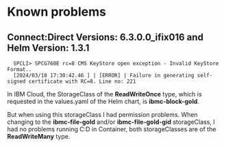 # Known problems

## Connect:Direct Versions: 6.3.0.0_ifix016 and Helm Version: 1.3.1

```
  SPCLI> SPCG760E rc=8 CMS KeyStore open exception - Invalid KeyStore Format..
  [2024/03/18 17:30:42.46 ] | [ERROR] | Failure in generating self-signed certificate with RC=8. Line no: 221
```

In IBM Cloud, the StorageClass of the **ReadWriteOnce** type, which is requested in the values.yaml of the Helm chart, is **ibmc-block-gold**.

But when using this storageClass I had permission problems. When changing to the **ibmc-file-gold** and/or **ibmc-file-gold-gid** storageClass, I had no problems running C:D in Container, both storageClasses are of the **ReadWriteMany** type.